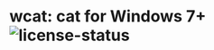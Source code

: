 # wcat: cat for Windows 7+ ![license-status](https://img.shields.io/github/license/Dark-CodeX/wcat)

